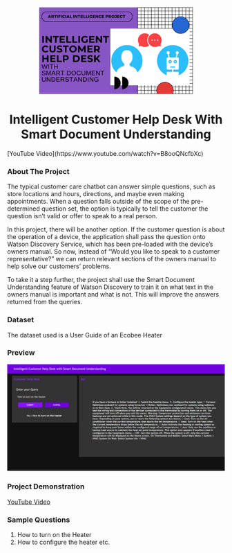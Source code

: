 
<!-- PROJECT LOGO -->
<br />
<p align="center">
  <a href="https://github.com/hritikbhandari">
    <img src="Customer Help Desk logo'.png" alt="Logo" height="200">
  </a>

  <h1 align="center">Intelligent Customer Help Desk With Smart Document Understanding</h1>
</p>
[YouTube Video](https://www.youtube.com/watch?v=B8ooQNcfbXc)


<!-- ABOUT THE PROJECT -->
### About The Project


The typical customer care chatbot can answer simple questions, such as store locations and hours, directions, and maybe even making appointments. When a question falls outside of the scope of the pre-determined question set, the option is typically to tell the customer the question isn’t valid or offer to speak to a real person.

In this project, there will be another option. If the customer question is about the operation of a device, the application shall pass the question onto Watson Discovery Service, which has been pre-loaded with the device’s owners manual. So now, instead of “Would you like to speak to a customer representative?” we can return relevant sections of the owners manual to help solve our customers’ problems.

To take it a step further, the project shall use the Smart Document Understanding feature of Watson Discovery to train it on what text in the owners manual is important and what is not. This will improve the answers returned from the queries.

### Dataset
The dataset used is a User Guide of an Ecobee Heater

### Preview

<p align="center">
<img src="ChatBot preview.png" alt="Logo"  >
</p>

### Project Demonstration
[YouTube Video](https://www.youtube.com/watch?v=B8ooQNcfbXc)

### Sample Questions
  1. How to turn on the Heater
  2. How to configure the heater etc.









